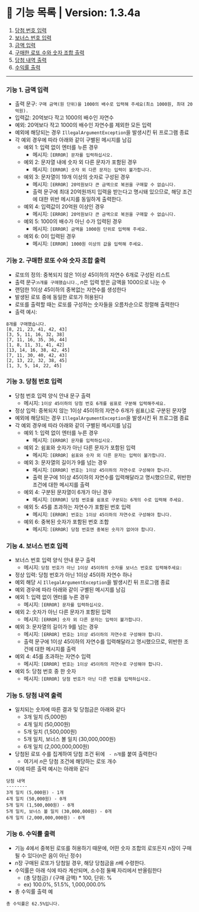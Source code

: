 # 📃 기능 목록 | Version: 1.3.4a

1. [당첨 번호 입력](#기능-1-당첨-번호-입력)
2. [보너스 번호 입력](#기능-2-보너스-번호-입력)
3. [금액 입력](#기능-3-금액-입력)
4. [구매한 로또 수와 숫자 조합 출력](#기능-4-구매한-로또-수와-숫자-조합-출력)
5. [당첨 내역 출력](#기능-5-당첨-내역-출력)
6. [수익률 출력](#기능-6-수익률-출력)

___

### 기능 1. 금액 입력
- 출력 문구: `구매 금액(원 단위)을 1000의 배수로 입력해 주세요(최소 1000원, 최대 20억원).`
- 입력값: 20억보다 작고 1000의 배수인 자연수
- 예외: 20억보다 작고 1000의 배수인 자연수를 제외한 모든 입력
- 예외에 해당되는 경우 `IllegalArgumentException`을 발생시킨 뒤 프로그램 종료
- 각 예외 경우에 따라 아래와 같이 구별된 메시지를 남김
  - 예외 1: 입력 없이 엔터를 누른 경우
    * 메시지: `[ERROR] 문자를 입력하십시오.`
  - 예외 2: 문자열 내에 숫자 외 다른 문자가 포함된 경우
    * 메시지: `[ERROR] 숫자 외 다른 문자는 입력이 불가합니다.`
  - 예외 3: 문자열이 19개 이상의 숫자로 구성된 경우
    * 메시지: `[ERROR] 20억원보다 큰 금액으로 복권을 구매할 수 없습니다.`
    * 출력 문구에 최대 20억원까지 입력을 받는다고 명시돼 있으므로, 해당 조건에 대한 위반 메시지를 동일하게 출력한다. 
  - 예외 4: 입력값이 20억원 이상인 경우
    * 메시지: `[ERROR] 20억원보다 큰 금액으로 복권을 구매할 수 없습니다.`
  - 예외 5: 1000의 배수가 아닌 수가 입력된 경우
    * 메시지: `[ERROR] 금액을 1000원 단위로 입력해 주세요.`
  - 예외 6: 0이 입력된 경우
    * 메시지: `[ERROR] 1000원 이상의 값을 입력해 주세요.`

### 기능 2. 구매한 로또 수와 숫자 조합 출력
- 로또의 정의: 중복되지 않은 1이상 45이하의 자연수 6개로 구성된 리스트
- 출력 문구:`n개를 구매했습니다.`, *n*은 입력 받은 금액을 1000으로 나눈 수
- 랜덤한 1이상 45이하의 중복없는 자연수를 생성한다
- 발생된 로또 중에 동일한 로또가 허용된다
- 로또를 출력할 때는 로또를 구성하는 숫자들을 오름차순으로 정렬해 출력한다
- 출력 예시:
```
8개를 구매했습니다.
[8, 21, 23, 41, 42, 43] 
[3, 5, 11, 16, 32, 38] 
[7, 11, 16, 35, 36, 44] 
[1, 8, 11, 31, 41, 42] 
[13, 14, 16, 38, 42, 45] 
[7, 11, 30, 40, 42, 43] 
[2, 13, 22, 32, 38, 45] 
[1, 3, 5, 14, 22, 45]
```

### 기능 3. 당첨 번호 입력
- 당첨 번호 입력 양식 안내 문구 출력
  - 메시지: `1이상 45이하의 당첨 번호 6개를 쉼표로 구분해 입력해주세요.`
- 정상 입력: 중복되지 않는 1이상 45이하의 자연수 6개가 쉼표(,)로 구분된 문자열
- 예외에 해당되는 경우 `IllegalArgumentException`을 발생시킨 뒤 프로그램 종료
- 각 예외 경우에 따라 아래와 같이 구별된 메시지를 남김
  - 예외 1: 입력 없이 엔터를 누른 경우
    * 메시지: `[ERROR] 문자를 입력하십시오.`
  - 예외 2: 쉼표와 숫자가 아닌 다른 문자가 포함된 입력
    * 메시지: `[ERROR] 쉼표와 숫자 외 다른 문자는 입력이 불가합니다.`
  - 예외 3: 문자열의 길이가 9를 넘는 경우
    * 메시지: `[ERROR] 번호는 1이상 45이하의 자연수로 구성해야 합니다.`
    * 출력 문구에 1이상 45이하의 자연수를 입력해달라고 명시했으므로, 위반한 조건에 대한 메시지를 출력
  - 예외 4: 구분된 문자열이 6개가 아닌 경우
    * 메시지: `[ERROR] 당첨 번호를 쉼표로 구분되는 6개의 수로 입력해 주세요.`
  - 예외 5: 45를 초과하는 자연수가 포함된 번호 입력
    * 메시지: `[ERROR] 번호는 1이상 45이하의 자연수로 구성해야 합니다.`
  - 예외 6: 중복된 숫자가 포함된 번호 조합
    * 메시지: `[ERROR] 당첨 번호엔 중복된 숫자가 없어야 합니다.`

### 기능 4. 보너스 번호 입력
- 보너스 번호 입력 양식 안내 문구 출력
  - 메시지: `당첨 번호가 아닌 1이상 45이하의 숫자를 보너스 번호로 입력해주세요: `
- 정상 입력: 당첨 번호가 아닌 1이상 45이하 자연수 하나
- 예외 해당 시 `IllegalArgumentException`을 발생시킨 뒤 프로그램 종료
-  예외 경우에 따라 아래와 같이 구별된 메시지를 남김
- 예외 1: 입력 없이 엔터를 누른 경우
  * 메시지: `[ERROR] 문자를 입력하십시오.`
- 예외 2: 숫자가 아닌 다른 문자가 포함된 입력
  * 메시지: `[ERROR] 숫자 외 다른 문자는 입력이 불가합니다.`
- 예외 3: 문자열의 길이가 9를 넘는 경우
  * 메시지: `[ERROR] 번호는 1이상 45이하의 자연수로 구성해야 합니다.`
  * 출력 문구에 1이상 45이하의 자연수를 입력해달라고 명시했으므로, 위반한 조건에 대한 메시지를 출력
- 예외 4: 45를 초과하는 자연수 입력
  * 메시지: `[ERROR] 번호는 1이상 45이하의 자연수로 구성해야 합니다.`
- 예외 5: 당첨 번호 중 한 숫자
  * 메시지: `[ERROR] 당첨 번호가 아닌 다른 번호를 입력하십시오.`

### 기능 5. 당첨 내역 출력
- 일치되는 숫자에 따른 결과 및 당첨금은 아래와 같다
  * 3개 일치 (5,000원)
  * 4개 일치 (50,000원)
  * 5개 일치 (1,500,000원)
  * 5개 일치, 보너스 볼 일치 (30,000,000원)
  * 6개 일치 (2,000,000,000원)
- 당첨된 로또 수를 집계하여 당첨 조건 뒤에 ` - n개`를 붙여 출력한다
  * 여기서 *n*은 당첨 조건에 해당하는 로또 개수
- 이에 따른 출력 예시는 아래와 같다
```
당첨 내역
--------
3개 일치 (5,000원) - 1개
4개 일치 (50,000원) - 0개
5개 일치 (1,500,000원) - 0개
5개 일치, 보너스 볼 일치 (30,000,000원) - 0개
6개 일치 (2,000,000,000원) - 0개
```

### 기능 6. 수익률 출력
- 기능 4에서 중복된 로또를 허용하기 때문에, 어떤 숫자 조합의 로또든지 *n*장이 구매될 수 있다(*n*은 음이 아닌 정수)
- *n*장 구매된 로또가 당첨일 경우, 해당 당첨금을 *n*배 수령한다.
- 수익률은 아래 식에 따라 계산되며, 소수점 둘째 자리에서 반올림한다
  * (총 당첨금) / (구매 금액) * 100, 단위: %
  * ex) 100.0%, 51.5%, 1,000,000.0%
- 총 수익률 출력 예
```
총 수익률은 62.5%입니다.
```